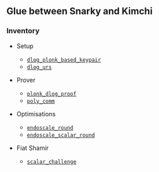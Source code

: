 ## Glue between Snarky and Kimchi

### Inventory

- Setup
  - [`dlog_plonk_based_keypair`](dlog_plonk_based_keypair.ml)
  - [`dlog_urs`](dlog_urs.ml)

- Prover
  - [`plonk_dlog_proof`](plonk_dlog_proof.ml)
  - [`poly_comm`](poly_comm.ml)

- Optimisations
  - [`endoscale_round`](endoscale_round.ml)
  - [`endoscale_scalar_round`](endoscale_scalar_round.ml)

- Fiat Shamir
  - [`scalar_challenge`](scalar_challenge.ml)
